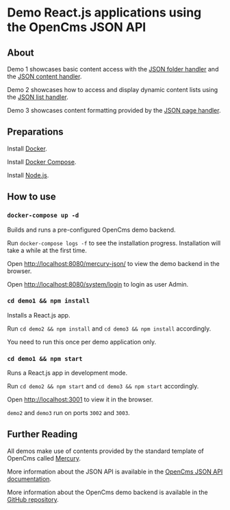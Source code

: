 

# Demo React.js applications using the OpenCms JSON API

## About

Demo 1 showcases basic content access with the [JSON folder handler](https://documentation.opencms.org/opencms-documentation/more-opencms-features/headless-json-api/#the-folder-handler) and the [JSON content handler](https://documentation.opencms.org/opencms-documentation/more-opencms-features/headless-json-api/#the-content-handler).

Demo 2 showcases how to access and display dynamic content lists using the [JSON list handler](https://documentation.opencms.org/opencms-documentation/more-opencms-features/headless-json-api/#the-list-handler).

Demo 3 showcases content formatting provided by the [JSON page handler](https://documentation.opencms.org/opencms-documentation/more-opencms-features/headless-json-api/#the-page-handler).

## Preparations

Install [Docker](https://docs.docker.com/get-docker/).

Install [Docker Compose](https://docs.docker.com/compose/install/).

Install [Node.js](https://nodejs.org/en/download/).

## How to use

### `docker-compose up -d`

Builds and runs a pre-configured OpenCms demo backend.

Run `docker-compose logs -f` to see the installation progress. Installation will take a while at the first time.

Open [http://localhost:8080/mercury-json/](http://localhost:8080) to view the demo backend in the browser.

Open [http://localhost:8080/system/login](http://localhost:8080/system/login) to login as user Admin.

### `cd demo1 && npm install`

Installs a React.js app.

Run `cd demo2 && npm install` and `cd demo3 && npm install` accordingly.

You need to run this once per demo application only.

### `cd demo1 && npm start`

Runs a React.js app in development mode.

Run `cd demo2 && npm start` and `cd demo3 && npm start` accordingly.

Open [http://localhost:3001](http://localhost:3001) to view it in the browser.

`demo2` and `demo3` run on ports `3002` and `3003`.

## Further Reading

All demos make use of contents provided by the standard template of OpenCms called [Mercury](https://github.com/alkacon/mercury-template).

More information about the JSON API is available in the [OpenCms JSON API documentation](https://documentation.opencms.org/opencms-documentation/more-opencms-features/headless-json-api/).

More information about the OpenCms demo backend is available in the [GitHub repository](https://github.com/alkacon/opencms-docker).
